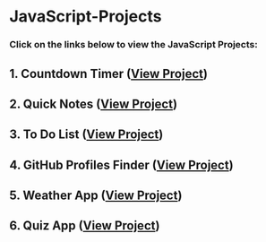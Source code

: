 # JavaScript-Projects

### Click on the links below to view the JavaScript Projects:

## 1. Countdown Timer ([View Project](https://beerwithstraw.github.io/countdownTimer/index.html))
## 2. Quick Notes ([View Project](https://beerwithstraw.github.io/QuickNotes/index.html))
## 3. To Do List ([View Project](https://beerwithstraw.github.io/ToDoList/index.html))
## 4. GitHub Profiles Finder ([View Project](https://beerwithstraw.github.io/GithubProfiles/index.html))
## 5. Weather App ([View Project](https://beerwithstraw.github.io/WeatherApp/index.html))
## 6. Quiz App ([View Project](https://beerwithstraw.github.io/QuizApp/index.html))
